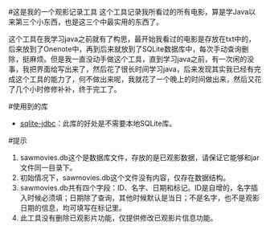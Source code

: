 #这是我的一个观影记录工具
这个工具记录我所看过的所有电影，算是学Java以来第三个小东西，也是这三个中最实用的东西了。

这个工具在我学习java之前就有了构思，最开始我看过的电影是存放在txt中的，后来放到了Onenote中，再到后来就放到了SQLite数据库中，每次手动查询删除，挺麻烦。但是我一直没动手做这个工具，直到学习java之前，有一次闲的没事，我把界面给写出来了，然后花了很长时间学习java，后来发现其实我已经有完成这个工具的能力了，何不做出来呢，我就花了一个晚上的时间做出来，然后又花了几个小时修修补补，终于完工了。

#使用到的库
* [sqlite-jdbc](https://bitbucket.org/xerial/sqlite-jdbc)：此库的好处是不需要本地SQLite库。

#提示
1. sawmovies.db这个是数据库文件，存放的是已观影数据，请保证它能够和jar文件同一目录下。
2. 初始情况下，sawmovies.db这个文件没有内容，仅存在数据结构。
3. sawmovies.db共有四个字段：ID、名字、日期和标记。ID是自增的，名字插入时候必须填；日期除了查询，其他时候默认是当日；不是名字，也不是观影日期的信息，均可填写在标记里。
3. 此工具没有删除已观影片功能，仅提供修改已观影片信息功能。